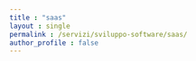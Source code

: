 ```yaml
---
title : "saas"
layout : single
permalink : /servizi/sviluppo-software/saas/
author_profile : false
---
```

